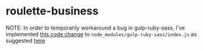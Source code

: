 roulette-business
=================

NOTE: In order to temporarily workaround a bug in gulp-ruby-sass, I've implemented
[this code change](https://github.com/rjm101/gulp-ruby-sass/commit/789d45f9b076781db652448a472357064a0f3e41)
to <code>node_modules/gulp-ruby-sass/index.js</code> as suggested
[here](http://stackoverflow.com/questions/25711956/web-starter-kit-gulp-error-on-first-install)
